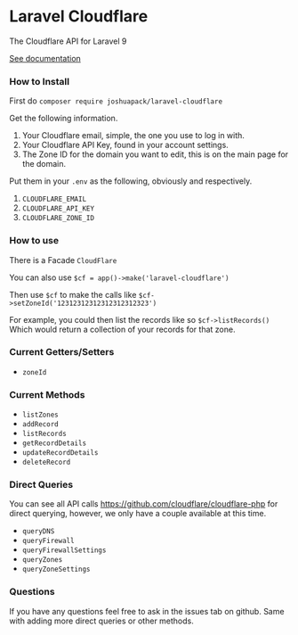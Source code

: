# Laravel Cloudflare
The Cloudflare API for Laravel 9

[See documentation](https://github.com/joshuapack/laravel-cloudflare/wiki)

### How to Install
First do `composer require joshuapack/laravel-cloudflare`

Get the following information.
1. Your Cloudflare email, simple, the one you use to log in with.
2. Your Cloudflare API Key, found in your account settings.
3. The Zone ID for the domain you want to edit, this is on the main page for the domain.

Put them in your `.env` as the following, obviously and respectively.
1. `CLOUDFLARE_EMAIL`
2. `CLOUDFLARE_API_KEY`
3. `CLOUDFLARE_ZONE_ID`

### How to use
There is a Facade `CloudFlare`

You can also use `$cf = app()->make('laravel-cloudflare')`

Then use `$cf` to make the calls like `$cf->setZoneId('12312312312312312312323')`

For example, you could then list the records like so
`$cf->listRecords()`
Which would return a collection of your records for that zone.

### Current Getters/Setters
 - `zoneId`

### Current Methods
 - `listZones`
 - `addRecord`
 - `listRecords`
 - `getRecordDetails`
 - `updateRecordDetails`
 - `deleteRecord`

### Direct Queries
You can see all API calls https://github.com/cloudflare/cloudflare-php for direct querying, however, we only have a couple available at this time.

 - `queryDNS`
 - `queryFirewall`
 - `queryFirewallSettings`
 - `queryZones`
 - `queryZoneSettings`


### Questions
If you have any questions feel free to ask in the issues tab on github. Same with adding more direct queries or other methods.